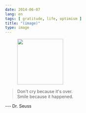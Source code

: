 ```yaml
---
date: 2014-06-07
lang: en
tags: [ gratitude, life, optimism ]
title: "(image)"
type: image
---
```


<figure>
<a
href="https://hugo.ferreira.cc/dont-cry-because-its-over-smile-because-it/attachment/125/"
rel="attachment"><img
src="https://hugo.ferreira.cc/wp-content/uploads/2014/06/tumblr_n6snzfkV2T1qz82meo1_1280-150x150.jpg"
width="150" height="150" /></a></figure>

> Don't cry because it's over.\
> Smile because it happened.

--- Dr. Seuss

